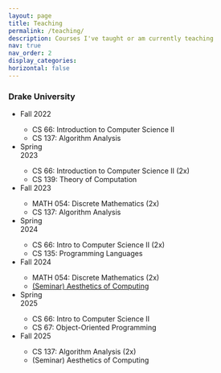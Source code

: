 ```yaml
---
layout: page
title: Teaching
permalink: /teaching/
description: Courses I've taught or am currently teaching
nav: true
nav_order: 2
display_categories: 
horizontal: false
---
```


<article>
<div class="cv">
<div class="card mt-3 p-3">
      <h3 class="card-title font-weight-medium">Drake University</h3>
      <div>
        <ul class="card-text font-weight-light list-group list-group-flush">
            <li class="list-group-item">
              <div class="row">
                <div class="col-xs-2 cl-sm-2 col-md-2 text-center" style="width: 75px;">
                  <span class="badge font-weight-bold danger-color-dark text-uppercase align-middle" style="min-width: 75px;">
                  Fall 2022
                  </span>
                </div>
                <ul>
                  <li>
                      <a>CS 66: Introduction to Computer Science II</a>                    
                  </li>
                                    <li>
                      <a>CS 137: Algorithm Analysis</a>
                  </li>
                </ul>
              </div>
            </li>
            <li class="list-group-item">
              <div class="row">
                <div class="col-xs-2 cl-sm-2 col-md-2 text-center" style="width: 75px;">
                  <span class="badge font-weight-bold danger-color-dark text-uppercase align-middle" style="min-width: 75px;">
                  Spring 2023
                  </span>
                </div>
                <ul>
                  <li>
                      <a>CS 66: Introduction to Computer Science II (2x)</a>                      
                                    </li>
                                    <li>
                                          <a>CS 139: Theory of Computation</a>               
                  </li>
                                  </ul>
              </div>
            </li>
                      <li class="list-group-item">
              <div class="row">
                <div class="col-xs-2 cl-sm-2 col-md-2 text-center" style="width: 75px;">
                  <span class="badge font-weight-bold danger-color-dark text-uppercase align-middle" style="min-width: 75px;">
                  Fall 2023
                  </span>
                </div>
                <ul>
                                    <li>
                                          MATH 054: Discrete Mathematics (2x)                    
                  </li>
                                    <li>
                                          CS 137: Algorithm Analysis                   
                                    </li>
                                  </ul>
              </div>
            </li>
                      <li class="list-group-item">
              <div class="row">
                <div class="col-xs-2 cl-sm-2 col-md-2 text-center" style="width: 75px;">
                  <span class="badge font-weight-bold danger-color-dark text-uppercase align-middle" style="min-width: 75px;">
                  Spring 2024
                  </span>
                </div>
                <ul>
                                    <li>
                      <a>CS 66: Intro to Computer Science II</a>
                    (2x)
                  </li>
                                    <li>
                                          CS 135: Programming Languages                                        
                  </li>
                </ul>
              </div>
            </li>
            <li class="list-group-item">
              <div class="row">
                <div class="col-xs-2 cl-sm-2 col-md-2 text-center" style="width: 75px;">
                  <span class="badge font-weight-bold danger-color-dark text-uppercase align-middle" style="min-width: 75px;">
                  Fall 2024
                  </span>
                </div>
                <ul>
                  <li>
                      <a>    MATH 054: Discrete Mathematics
                      (2x) </a>
                  </li>
                                <li>
                                          <a href="https://analytics.drake.edu/~migunov/FYS-AOFC/index">(Seminar) Aesthetics of Computing</a>                                       
                  </li>                                    
                </ul>
              </div>
            </li>          
          <li class="list-group-item">
              <div class="row">
                <div class="col-xs-2 cl-sm-2 col-md-2 text-center" style="width: 75px;">
                  <span class="badge font-weight-bold danger-color-dark text-uppercase align-middle" style="min-width: 75px;">
                  Spring 2025
                  </span>
                </div>
                <ul>                  
                  <li>                    
                      <a>CS 66: Intro to Computer Science II</a>                  
                                      </li>
                                    <li>
                                          <a>CS 67: Object-Oriented Programming</a>                                        
                  </li>
        </ul>
      </div>      
      </li>
            <li class="list-group-item">
              <div class="row">
                <div class="col-xs-2 cl-sm-2 col-md-2 text-center" style="width: 75px;">
                  <span class="badge font-weight-bold danger-color-dark text-uppercase align-middle" style="min-width: 75px;">
                  Fall 2025
                  </span>
                </div>                
                <ul>                  
                  <li>                    
                      <a>CS 137: Algorithm Analysis (2x)</a>                   
                                      </li>                  
                  <li>                    
                      <a>(Seminar) Aesthetics of Computing</a>                   
                                      </li>
                </ul>
              </div>
            </li>
     </ul>       
    </div>
    </div>
    </article>